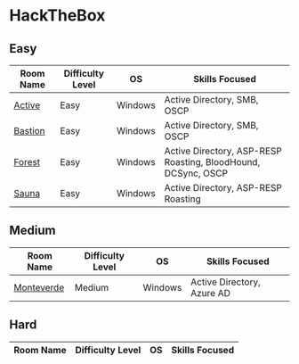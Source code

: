 # HackTheBox

## Easy

| Room Name                                                    | Difficulty Level | OS    | Skills Focused                                               |
| ------------------------------------------------------------ | ---------------- | ------- | ------------------------------------------------------------ |
| [Active](HackTheBox/Easy/Active/Active.md)     | Easy             | Windows   | Active Directory, SMB,  OSCP                                |
| [Bastion](HackTheBox/Easy/Bastion/Bastion.md)                          | Easy             | Windows   | Active Directory, SMB, OSCP                                |
| [Forest](HackTheBox/Easy/Forest/Forest.md)               | Easy             | Windows   | Active Directory, ASP-RESP Roasting, BloodHound, DCSync, OSCP         |
| [Sauna](HackTheBox/Easy/Sauna/Sauna.md)        | Easy             | Windows   | Active Directory, ASP-RESP Roasting                                              |


## Medium

| Room Name                                                   | Difficulty Level | OS  | Skills Focused                                        |
| ----------------------------------------------------------- | ---------------- | ----- | ----------------------------------------------------- |
| [Monteverde](HackTheBox/Medium/Monteverde/Monteverde.md)                      | Medium             | Windows   | Active Directory, Azure AD                            |

## Hard

| Room Name                                                   | Difficulty Level | OS  | Skills Focused                                        |
| ----------------------------------------------------------- | ---------------- | ----- | ----------------------------------------------------- |
